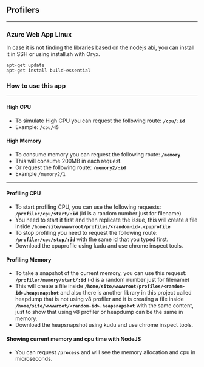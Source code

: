 ## Profilers
---
### Azure Web App Linux
In case it is not finding the libraries based on the nodejs abi, you can install it in SSH or using install.sh with Oryx.
```
apt-get update
apt-get install build-essential
```

### How to use this app
---

#### High CPU
- To simulate High CPU you can request the following route: **`/cpu/:id`**
- Example: `/cpu/45`

#### High Memory
- To consume memory you can request the following route: **`/memory`**
- This will consume 200MB in each request.
- Or request the following route: **`/memory2/:id`**
- Example `/memory2/1`

---
#### Profiling CPU
- To start profiling CPU, you can use the following requests:
**`/profiler/cpu/start/:id`** (id is a random number just for filename)
- You need to start it first and then replicate the issue, this will create a file inside **`/home/site/wwwwroot/profiles/<random-id>.cpuprofile`**
- To stop profiling you need to request the following route: **`/profiler/cpu/stop/:id`** with the same id that you typed first.
- Download the cpuprofile using kudu and use chrome inspect tools.

#### Profiling Memory
- To take a snapshot of the current memory, you can use this request: **`/profiler/memory/start/:id`** (id is a random number just for filename)
- This will create a file inside **`/home/site/wwwwroot/profiles/<random-id>.heapsnapshot`** and also there is another library in this project called heapdump that is not using v8 profiler and it is creating a file inside **`/home/site/wwwwroot/<random-id>.heapsnapshot`** with the same content, just to show that using v8 profiler or heapdump can be the same in memory.
- Download the heapsnapshot using kudu and use chrome inspect tools.

#### Showing current memory and cpu time with NodeJS
- You can request **`/process`** and will see the memory allocation and cpu in microseconds.

